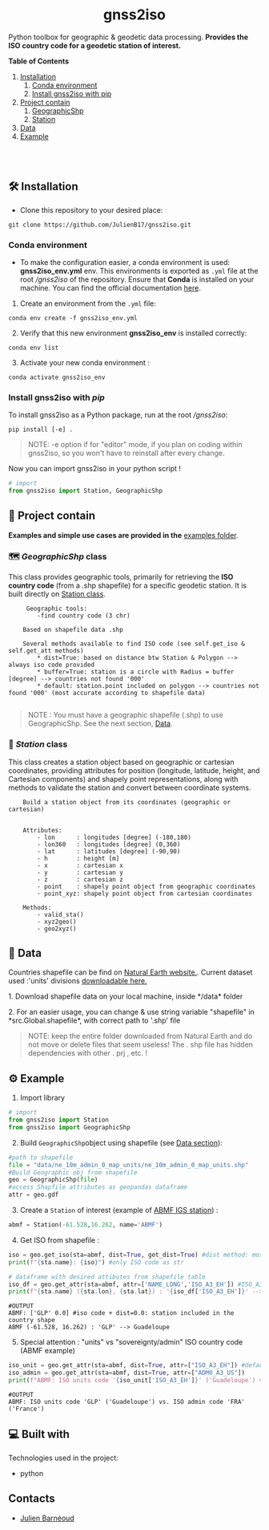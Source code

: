 <h1 align="center" id="title">gnss2iso</h1>


Python toolbox for geographic &amp; geodetic data processing. **Provides the ISO country code for a geodetic station of interest.**

**Table of Contents**
1. [Installation](#installation)
    1. [Conda environment](#conda-env)
    1. [Install gnss2iso with pip](#pip-install)
1. [Project contain](#project)
    1. [GeographicShp](#geographic-class)
    1. [Station](#station-class)
1. [Data](#data)
1. [Example](#example)


<br/><br/>


<h2 id="installation">🛠️ Installation </h2>

- Clone this repository to your desired place:

```
git clone https://github.com/JulienB17/gnss2iso.git
```

<h3 id="conda-env"> Conda environment </h3>

- To make the configuration easier, a conda environment is used: **gnss2iso_env.yml** env. This environments is exported as `.yml` file at the root */gnss2iso* of the repository. Ensure that **Conda** is installed on your machine. You can find the official documentation [here](https://docs.conda.io/projects/conda/en/latest/user-guide/install/linux.html).

1. Create an environment from the `.yml` file: 
```
conda env create -f gnss2iso_env.yml
```
2. Verify that this new environment **gnss2iso_env** is installed correctly:
```
conda env list
```
3. Activate your new conda environment :
```
conda activate gnss2iso_env
```
<h3 id="pip-install"> Install gnss2iso with <b><i> pip </b></i> </h3>

To install gnss2iso as a Python package, run at the root */gnss2iso*:
```
pip install [-e] .
```
> NOTE: -e option if for "editor" mode, if you plan on coding within gnss2iso, so you won't have to reinstall after every change.

Now you can import gnss2iso in your python script !
```python
# import
from gnss2iso import Station, GeographicShp
```

<h2 id="project">📖 Project contain</h2>

**Examples and simple use cases are provided in the** [examples folder](https://github.com/JulienB17/gnss2iso/tree/master/examples).


<h3 id="geographic-class"> 🗺️<b><i> GeographicShp </i> class </b></h3>

This class provides geographic tools, primarily for retrieving the **ISO country code** (from a .shp shapefile) for a specific geodetic station. It is built directly on [Station class](#station-class).

```
     Geographic tools:
        -find country code (3 chr)

    Based on shapefile data .shp
    
    Several methods available to find ISO code (see self.get_iso & self.get_att methods)
        * dist=True: based on distance btw Station & Polygon --> always iso code provided
        * buffer=True: station is a circle with Radius = buffer [degree] --> countries not found '000'
        * default: station.point included on polygon --> countries not found '000' (most accurate according to shapefile data)
   
```
> NOTE : You must have a geographic shapefile (.shp) to use GeographicShp. See the next section, [Data](#data).


<h3 id="station-class"> 🎯 <b><i> Station </i> class </b></h3>

This class creates a station object based on geographic or cartesian coordinates, providing attributes for position (longitude, latitude, height, and Cartesian components) and shapely point representations, along with methods to validate the station and convert between coordinate systems.

```
    Build a station object from its coordinates (geographic or cartesian)
    
    
    Attributes:
        - lon      : longitudes [degree] (-180,180)
        - lon360   : longitudes [degree] (0,360)
        - lat      : latitudes [degree] (-90,90)
        - h        : height [m]
        - x        : cartesian x
        - y        : cartesian y
        - z        : cartesian z
        - point    : shapely point object from geographic coordinates
        - point_xyz: shapely point object from cartesian coordinates
        
    Methods:
        - valid_sta()
        - xyz2geo()
        - geo2xyz()
```


<h2 id="data">📖 Data</h2>

Countries shapefile can be find on [Natural Earth website.](https://www.naturalearthdata.com/downloads/10m-cultural-vectors/10m-admin-0-details/).
Current dataset used :'units' divisions [downloadable here.](https://www.naturalearthdata.com/http//www.naturalearthdata.com/download/10m/cultural/ne_10m_admin_0_map_units.zip)
<p>1. Download shapefile data on your local machine, inside */data* folder</p>

<p>2. For an easier usage, you can change & use string variable "shapefile" in *src.Global.shapefile*, with correct path to '.shp' file </p>

> NOTE: keep the entire folder downloaded from Natural Earth and do not move or delete files that seem useless! The . shp file has hidden dependencies with other . prj , etc. !

<h2 id="example"> ⚙️ Example </h2>

1. Import library
```python
# import
from gnss2iso import Station
from gnss2iso import GeographicShp
```

2. Build `GeographicShp`object using shapefile (see [Data section](#data)):
```python
#path to shapefile
file = "data/ne_10m_admin_0_map_units/ne_10m_admin_0_map_units.shp"
#Build Geographic obj from shapefile
geo = GeographicShp(file)
#access Shapfile attributes as geopandas dataframe
attr = geo.gdf
```

3. Create a `Station` of interest (example of [ABMF IGS station](https://webigs-rf.ign.fr/stations/ABMF)) :
```python
abmf = Station(-61.528,16.262, name='ABMF')
```
4. Get ISO from shapefile :
```python
iso = geo.get_iso(sta=abmf, dist=True, get_dist=True) #dist method: most efficient & less time consuming
print(f"{sta.name}: {iso}") #only ISO code as str

# dataframe with desired attibutes from shapefile table
iso_df = geo.get_attr(sta=abmf, attr=['NAME_LONG','ISO_A3_EH']) #ISO_A3_EH default used as ISO units code
print(f"{sta.name} ({sta.lon}, {sta.lat}) : '{iso_df['ISO_A3_EH']}' --> {iso_df['NAME_LONG']}")
```

```
#OUTPUT
ABMF: ['GLP' 0.0] #iso code + dist=0.0: station included in the country shape
ABMF (-61.528, 16.262) : 'GLP' --> Guadeloupe
```

5. Special attention : "units" vs "sovereignty/admin" ISO country code (ABMF example)

```python
iso_unit = geo.get_attr(sta=abmf, dist=True, attr=["ISO_A3_EH"]) #default based on units ISO code
iso_admin = geo.get_attr(sta=abmf, dist=True, attr=["ADM0_A3_US"])
print(f"ABMF: ISO units code '{iso_unit['ISO_A3_EH']}' ('Guadeloupe') vs. ISO admin code '{iso_admin['ADM0_A3_US']}' ('France')")
```

```
#OUTPUT
ABMF: ISO units code 'GLP' ('Guadeloupe') vs. ISO admin code 'FRA' ('France')
```


<h2>💻 Built with </h2>

Technologies used in the project:

*   python

<h2> Contacts </h2>

* [Julien Barnéoud](https://www.ipgp.fr/annuaire/barneoud/)
